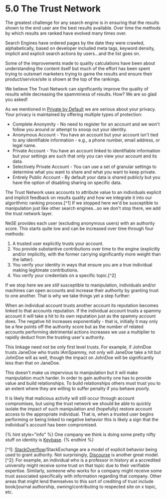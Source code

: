# 5.0 The Trust Network

The greatest challenge for any search engine is in ensuring that the results shown to the end user are the best results available. Over time the methods by which results are ranked have evolved many times over.

Search Engines have ordered pages by the date they were crawled, alphabetically, based on developer included meta tags, keyword density, implicit and explicit search actions by users...and the list goes on.

Some of the improvements made to quality calculations have been about understanding the content itself but much of the effort has been spent trying to outsmart marketers trying to game the results and ensure their product/service/site is shown at the top of the rankings.

We believe The Trust Network can significantly improve the quality of results while decreasing the spamminess of results. How? We are so glad you asked!

As we mentioned in [Private by Default](3.-private-by-default.md) we are serious about your privacy. Your privacy is maintained by offering multiple types of protection:

* Complete Anonymity - No need to register for an account and we won't follow you around or attempt to snoop out your identity.
* Anonymous Account - You have an account but your account isn't tied to any identifiable information - e.g., a phone number, email address, or legal name.
* Private Account - You have an account linked to identifiable information but your settings are such that only you can view your account and its data.
* Selectively Private Account - You can use a set of granular settings to determine what you want to share and what you want to keep private.
* Entirely Public Account - By default your data is shared publicly but you have the option of disabling sharing on specific data.

The Trust Network uses accounts to attribute value to an individuals explicit and implicit feedback on results quality and how we integrate it into our algorithmic ranking process.\[^1\] If we stopped here we'd be susceptible to manipulation just like other search engines...so we don't stop there, we add the trust network layer.

NeSE provides each user \(excluding anonymous users\) with an authority score. This starts quite low and can be increased over time through four methods:

1. A trusted user explicitly trusts your account.
2. You provide substantive contributions over time to the engine \(explicitly and/or implicitly, with the former carrying significantly more weight than the latter\).
3. You verify your identity in ways that ensure you are a true individual making legitimate contributions.
4. You verify your credentials on a specific topic.\[^2\]

If we stop here we are _still_ susceptible to manipulation, individuals and/or machines can open accounts and increase their authority by granting trust to one another. That is why we take things yet a step further:

When an individual account trusts another account its reputation becomes linked to that accounts reputation. If the individual account trusts a spammy account it will take a hit to its own reputation just as the spammy account does. The negative hit increases exponentially - that is, initially it may only be a few points off the authority score but as the number of related accounts performing detrimental actions increases we use a multiplier to rapidly deduct from the trusting user's authority.

This linkage need not be only first level trusts. For example, if JohnDoe trusts JaneDoe who trusts IAmSpammy, not only will JaneDoe take a hit but JohnDoe will as well, though the impact on JohnDoe will be significantly less than that on JaneDoe.

This doesn't make us impervious to manipulation but it will make manipulation much harder. In order to gain authority one has to provide value and build relationships. To build relationships others must trust you to an extent where they are willing to suffer penalty if you behave poorly.

It is likely that malicious activity will still occur through account compromises, but using the trust network we should be able to quickly isolate the impact of such manipulation and \(hopefully\) restore account access to the appropriate individual. That is, when a trusted user begins performing or being linked to negative behavior this is likely a sign that the individual's account has been compromised. 

{% hint style="info" %}
One company we think is doing some pretty nifty stuff on identity is [Keybase](https://keybase.io/).
{% endhint %}

\[^1\]: [StackOverflow](https://stackoverflow.com/)/StackExchange are a model of explicit behavior being used to grant authority. Not surprisingly, [Discourse](https://www.discourse.org/) is another great model.  
\[^2\]: For example, an individual who is a professor in history at a accredited university might receive some trust on that topic due to their verifiable expertise. Similarly, someone who works for a company might receive some trust associated specifically with information regarding that company. Other areas that might lend themselves to this sort of crediting of trust include book/journal authorship, owning/contributing to respected site on x topic, etc.



